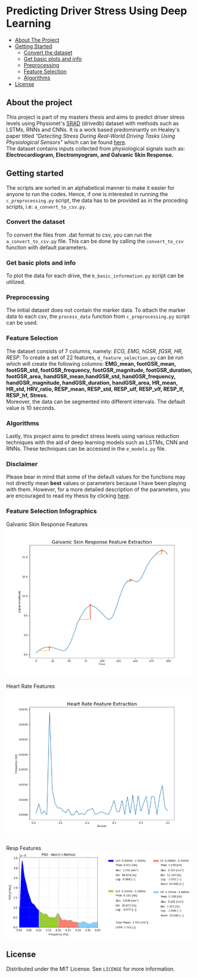# Predicting Driver Stress Using Deep Learning

- [About The Project](#about-the-project)
- [Getting Started](#getting-started)
  * [Convert the dataset](#convert-the-dataset)
  * [Get basic plots and info](#get-basic-plots-and-info)
  * [Preprocessing](#preprocessing)
  * [Feature Selection](#feature-selection)
  * [Algorithms](#algorithms)
- [License](#license)

## About the project
This project is part of my masters thesis and aims to predict driver stress levels using Physionet's [SRAD](https://physionet.org/content/drivedb/1.0.0/) (drivedb) dataset with methods such as LSTMs, RNNs and CNNs. It is a work based predominantly on Healey's paper titled *"Detecting Stress During Real-World Driving Tasks Using Physiological Sensors"* which can be found [here](https://affect.media.mit.edu/pdfs/05.healey-picard.pdf).\
The dataset contains inputs collected from physiological signals such as: **Electrocardiogram, Electromyogram, and Galvanic Skin Response.**

## Getting started
The scripts are sorted in an alphabetical manner to make it easier for anyone to run the codes. Hence, if one is interested in running the `c_preprocessing.py` script, the data has to be provided as in the proceding scripts, i.e: `a_convert_to_csv.py`.

### Convert the dataset
To convert the files from .dat format to csv, you can run the `a_convert_to_csv.py` file. This can be done by calling the `convert_to_csv` function with default parameters.

### Get basic plots and info
To plot the data for each drive, the `b_basic_information.py` script can be utilized.

### Preprocessing
The initial dataset does not contain the marker data. To attach the marker data to each csv, the `process_data` function from `c_preprocessing.py` script can be used.

### Feature Selection
The dataset consists of 7 columns, namely: *ECG, EMG, hGSR, fGSR, HR, RESP*. To create a set of 22 features, `d_feature_selection.py` can be run which will create the following columns: **EMG_mean, footGSR_mean, footGSR_std, footGSR_frequency, footGSR_magnitude, footGSR_duration, footGSR_area, handGSR_mean,handGSR_std, handGSR_frequency,	handGSR_magnitude, handGSR_duration, handGSR_area, HR_mean,	HR_std, HRV_ratio, RESP_mean, RESP_std, RESP_ulf, RESP_vlf, RESP_lf, RESP_hf, Stress.**\
Moreover, the data can be segmented into different intervals. The default value is 10 seconds.

### Algorithms
Lastly, this project aims to predict stress levels using various reduction techniques with the aid of deep learning models such as LSTMs, CNN and RNNs. These techniques can be accessed in the `e_models.py` file.

### Disclaimer
Please bear in mind that some of the default values for the functions may not directly mean **best** values or parameters because I have been playing with them. However, for a more detailed description of the parameters, you are encouraged to read my thesis by clicking [here](https://www.dropbox.com/s/dp3hm900j2x88j0/full_thesis_with_approvals.pdf?dl=0).

### Feature Selection Infographics
Galvanic Skin Response Features
![Screenshot](/img/gsr-features.png)

Heart Rate Features
![Screenshot](/img/hr-features.png)

Resp Features
![Screenshot](/img/resp-features.png)

## License
Distributed under the MIT License. See `LICENSE` for more information.
